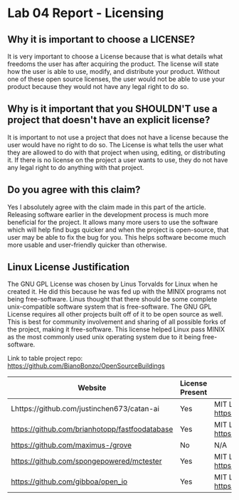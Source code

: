 # Lab 04 Report - Licensing

## Why it is important to choose a LICENSE?  
It is very important to choose a License because that is what details what freedoms the user has after acquiring the product. The license will state how the user is able to use, modify, and distribute your product. Without one of these open source licenses, the user would not be able to use your product because they would not have any legal right to do so.

## Why is it important that you SHOULDN'T use a project that doesn't have an explicit license?  
It is important to not use a project that does not have a license because the user would have no right to do so. The License is what tells the user what they are allowed to do with that project when using, editing, or distributing it. If there is no license on the project a user wants to use, they do not have any legal right to do anything with that project.

## Do you agree with this claim?  
Yes I absolutely agree with the claim made in this part of the article. Releasing software earlier in the development process is much more beneficial for the project. It allows many more users to use the software which will help find bugs quicker and when the project is open-source, that user may be able to fix the bug for you. This helps software become much more usable and user-friendly quicker than otherwise.

## Linux License Justification
The GNU GPL License was chosen by Linus Torvalds for Linux when he created it. He did this because he was fed up with the MINIX programs not being free-software. Linus thought that there should be some complete unix-compatible software system that is free-software. The GNU GPL License requires all other projects built off of it to be open source as well. This is best for community involvement and sharing of all possible forks of the project, making it free-software. This license helped Linux pass MINIX as the most commonly used unix operating system due to it being free-software.

Link to table project repo: https://github.com/BianoBonzo/OpenSourceBuildings

|  Website                                       | License  Present |  License                                              |
|------------------------------------------------|------------------|-------------------------------------------------------|
| Lhttps://github.com/justinchen673/catan-ai     | Yes              | MIT License https://en.wikipedia.org/wiki/MIT_License |
| https://github.com/brianhotopp/fastfoodatabase | Yes              | MIT License https://en.wikipedia.org/wiki/MIT_License |
| https://github.com/maximus-/grove              | No               | N/A                                                   |
| https://github.com/spongepowered/mctester      | Yes              | MIT License https://en.wikipedia.org/wiki/MIT_License |
| https://github.com/gibboa/open_io              | Yes              | MIT License https://en.wikipedia.org/wiki/MIT_License |